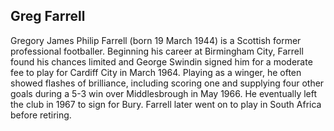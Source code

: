 ## Greg Farrell

Gregory James Philip Farrell (born 19 March 1944) is a Scottish former professional footballer.
Beginning his career at Birmingham City, Farrell found his chances limited and George Swindin signed him for a moderate fee to play for Cardiff City in March 1964. Playing as a winger, he often showed flashes of brilliance, including scoring one and supplying four other goals during a 5-3 win over Middlesbrough in May 1966. He eventually left the club in 1967 to sign for Bury. Farrell later went on to play in South Africa before retiring.